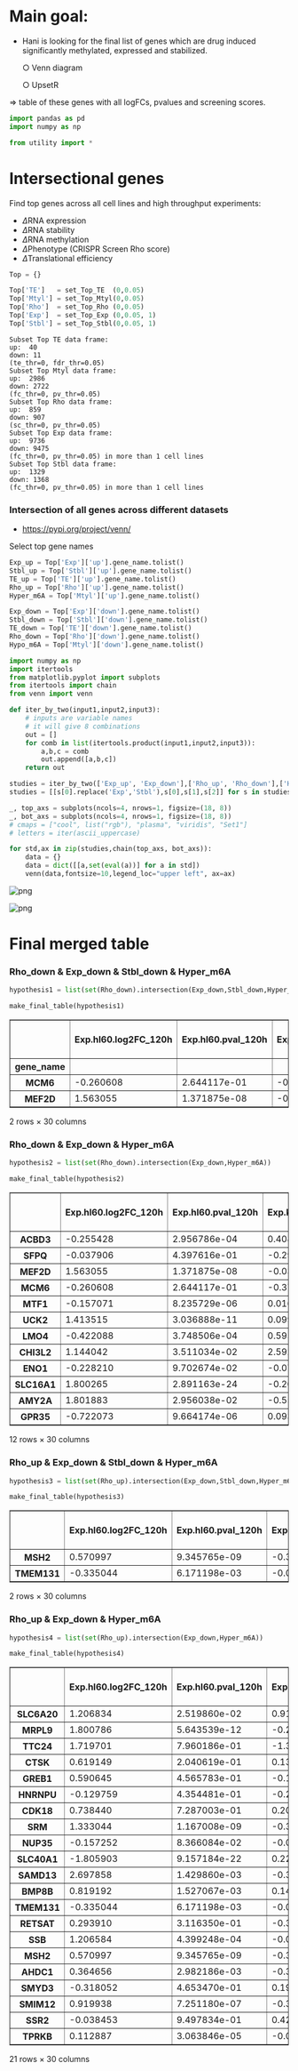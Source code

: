 # Main goal: 
- Hani is looking for the final list of genes which are drug induced significantly methylated, expressed and stabilized. 

    ○ Venn diagram 

    ○ UpsetR 

=> table of these genes with all logFCs, pvalues and screening scores. 



```python
import pandas as pd 
import numpy as np

from utility import *
```

# Intersectional genes 
Find top genes across all cell lines and high throughput experiments:

- $\Delta$RNA expression 
- $\Delta$RNA stability 
- $\Delta$RNA methylation  
- $\Delta$Phenotype (CRISPR Screen Rho score)
- $\Delta$Translational efficiency


```python
Top = {}

Top['TE']   = set_Top_TE  (0,0.05)
Top['Mtyl'] = set_Top_Mtyl(0,0.05)
Top['Rho']  = set_Top_Rho (0,0.05)
Top['Exp']  = set_Top_Exp (0,0.05, 1)
Top['Stbl'] = set_Top_Stbl(0,0.05, 1)

```

    Subset Top TE data frame:
    up:  40
    down: 11
    (te_thr=0, fdr_thr=0.05)
    Subset Top Mtyl data frame:
    up:  2986
    down: 2722
    (fc_thr=0, pv_thr=0.05)
    Subset Top Rho data frame:
    up:  859
    down: 907
    (sc_thr=0, pv_thr=0.05)
    Subset Top Exp data frame:
    up:  9736
    down: 9475
    (fc_thr=0, pv_thr=0.05) in more than 1 cell lines
    Subset Top Stbl data frame:
    up:  1329
    down: 1368
    (fc_thr=0, pv_thr=0.05) in more than 1 cell lines


### Intersection of all genes across different datasets

- https://pypi.org/project/venn/

Select top gene names 


```python
Exp_up = Top['Exp']['up'].gene_name.tolist()
Stbl_up = Top['Stbl']['up'].gene_name.tolist()
TE_up = Top['TE']['up'].gene_name.tolist()
Rho_up = Top['Rho']['up'].gene_name.tolist()
Hyper_m6A = Top['Mtyl']['up'].gene_name.tolist()

Exp_down = Top['Exp']['down'].gene_name.tolist()
Stbl_down = Top['Stbl']['down'].gene_name.tolist()
TE_down = Top['TE']['down'].gene_name.tolist()
Rho_down = Top['Rho']['down'].gene_name.tolist()
Hypo_m6A = Top['Mtyl']['down'].gene_name.tolist()
```


```python
import numpy as np
import itertools
from matplotlib.pyplot import subplots
from itertools import chain
from venn import venn 

def iter_by_two(input1,input2,input3):
    # inputs are variable names 
    # it will give 8 combinations 
    out = []
    for comb in list(itertools.product(input1,input2,input3)):
        a,b,c = comb
        out.append([a,b,c])
    return out 

studies = iter_by_two(['Exp_up', 'Exp_down'],['Rho_up', 'Rho_down'],['Hyper_m6A', 'Hypo_m6A'])
studies = [[s[0].replace('Exp','Stbl'),s[0],s[1],s[2]] for s in studies]

_, top_axs = subplots(ncols=4, nrows=1, figsize=(18, 8))
_, bot_axs = subplots(ncols=4, nrows=1, figsize=(18, 8))
# cmaps = ["cool", list("rgb"), "plasma", "viridis", "Set1"]
# letters = iter(ascii_uppercase)

for std,ax in zip(studies,chain(top_axs, bot_axs)):
    data = {}
    data = dict([[a,set(eval(a))] for a in std])
    venn(data,fontsize=10,legend_loc="upper left", ax=ax)
```


    
![png](img/venn_1.png)
    



    
![png](img/venn_2.png)
    


# Final merged table

### Rho_down & Exp_down & Stbl_down & Hyper_m6A


```python
hypothesis1 = list(set(Rho_down).intersection(Exp_down,Stbl_down,Hyper_m6A))

make_final_table(hypothesis1)
```




<div>
<style scoped>
    .dataframe tbody tr th:only-of-type {
        vertical-align: middle;
    }

    .dataframe tbody tr th {
        vertical-align: top;
    }

    .dataframe thead th {
        text-align: right;
    }
</style>
<table border="1" class="dataframe">
  <thead>
    <tr style="text-align: right;">
      <th></th>
      <th>Exp.hl60.log2FC_120h</th>
      <th>Exp.hl60.pval_120h</th>
      <th>Exp.kg1.log2FC</th>
      <th>Exp.kg1.pval</th>
      <th>Exp.molm14.log2FC</th>
      <th>Exp.molm14.pval</th>
      <th>Exp.ociaml2.log2FC</th>
      <th>Exp.ociaml2.pval</th>
      <th>Exp.ociaml3.log2FC</th>
      <th>Exp.ociaml3.pval</th>
      <th>...</th>
      <th>Stbl.ociaml3.logFC</th>
      <th>Stbl.ociaml3.pval</th>
      <th>Stbl.thp1.logFC</th>
      <th>Stbl.thp1.pval</th>
      <th>TE.Estimate_treatmentDRUG</th>
      <th>TE.fdr_Pr...z.._treatmentDRUG</th>
      <th>Rho.Mann-Whitney p-value</th>
      <th>Rho.rho score</th>
      <th>Gamma.Mann-Whitney p-value</th>
      <th>Gamma.gamma score</th>
    </tr>
    <tr>
      <th>gene_name</th>
      <th></th>
      <th></th>
      <th></th>
      <th></th>
      <th></th>
      <th></th>
      <th></th>
      <th></th>
      <th></th>
      <th></th>
      <th></th>
      <th></th>
      <th></th>
      <th></th>
      <th></th>
      <th></th>
      <th></th>
      <th></th>
      <th></th>
      <th></th>
      <th></th>
    </tr>
  </thead>
  <tbody>
    <tr>
      <th>MCM6</th>
      <td>-0.260608</td>
      <td>2.644117e-01</td>
      <td>-0.372325</td>
      <td>0.006128</td>
      <td>-0.706042</td>
      <td>0.000015</td>
      <td>-0.062433</td>
      <td>0.694125</td>
      <td>-0.377572</td>
      <td>0.011931</td>
      <td>...</td>
      <td>0.192816</td>
      <td>0.155195</td>
      <td>0.063040</td>
      <td>0.487625</td>
      <td>0.141152</td>
      <td>0.568586</td>
      <td>0.0176399</td>
      <td>-0.256772</td>
      <td>0.000117131</td>
      <td>-0.364115</td>
    </tr>
    <tr>
      <th>MEF2D</th>
      <td>1.563055</td>
      <td>1.371875e-08</td>
      <td>-0.031726</td>
      <td>0.891686</td>
      <td>-0.347330</td>
      <td>0.104679</td>
      <td>-0.220338</td>
      <td>0.216834</td>
      <td>-0.409503</td>
      <td>0.017260</td>
      <td>...</td>
      <td>0.228954</td>
      <td>0.115202</td>
      <td>0.120834</td>
      <td>0.277893</td>
      <td>0.119764</td>
      <td>0.907884</td>
      <td>0.0498476</td>
      <td>-0.0656627</td>
      <td>0.00318461</td>
      <td>-0.038707</td>
    </tr>
  </tbody>
</table>
<p>2 rows × 30 columns</p>
</div>



### Rho_down & Exp_down & Hyper_m6A


```python
hypothesis2 = list(set(Rho_down).intersection(Exp_down,Hyper_m6A))

make_final_table(hypothesis2)
```




<div>
<style scoped>
    .dataframe tbody tr th:only-of-type {
        vertical-align: middle;
    }

    .dataframe tbody tr th {
        vertical-align: top;
    }

    .dataframe thead th {
        text-align: right;
    }
</style>
<table border="1" class="dataframe">
  <thead>
    <tr style="text-align: right;">
      <th></th>
      <th>Exp.hl60.log2FC_120h</th>
      <th>Exp.hl60.pval_120h</th>
      <th>Exp.kg1.log2FC</th>
      <th>Exp.kg1.pval</th>
      <th>Exp.molm14.log2FC</th>
      <th>Exp.molm14.pval</th>
      <th>Exp.ociaml2.log2FC</th>
      <th>Exp.ociaml2.pval</th>
      <th>Exp.ociaml3.log2FC</th>
      <th>Exp.ociaml3.pval</th>
      <th>...</th>
      <th>Stbl.ociaml3.logFC</th>
      <th>Stbl.ociaml3.pval</th>
      <th>Stbl.thp1.logFC</th>
      <th>Stbl.thp1.pval</th>
      <th>TE.Estimate_treatmentDRUG</th>
      <th>TE.fdr_Pr...z.._treatmentDRUG</th>
      <th>Rho.Mann-Whitney p-value</th>
      <th>Rho.rho score</th>
      <th>Gamma.Mann-Whitney p-value</th>
      <th>Gamma.gamma score</th>
    </tr>
  </thead>
  <tbody>
    <tr>
      <th>ACBD3</th>
      <td>-0.255428</td>
      <td>2.956786e-04</td>
      <td>0.408222</td>
      <td>0.224012</td>
      <td>-0.004804</td>
      <td>9.774198e-01</td>
      <td>-0.033640</td>
      <td>0.839696</td>
      <td>0.277632</td>
      <td>0.272227</td>
      <td>...</td>
      <td>NaN</td>
      <td>NaN</td>
      <td>NaN</td>
      <td>NaN</td>
      <td>0.014849</td>
      <td>0.991344</td>
      <td>0.00126337</td>
      <td>-0.142158</td>
      <td>0.0168892</td>
      <td>0.0409318</td>
    </tr>
    <tr>
      <th>SFPQ</th>
      <td>-0.037906</td>
      <td>4.397616e-01</td>
      <td>-0.293200</td>
      <td>0.086317</td>
      <td>-0.317340</td>
      <td>4.290813e-02</td>
      <td>-0.175780</td>
      <td>0.304325</td>
      <td>-0.017672</td>
      <td>0.933338</td>
      <td>...</td>
      <td>-0.161741</td>
      <td>0.284903</td>
      <td>0.052482</td>
      <td>0.577053</td>
      <td>0.226904</td>
      <td>0.185863</td>
      <td>0.00230533</td>
      <td>-0.200517</td>
      <td>0.00880856</td>
      <td>-0.102862</td>
    </tr>
    <tr>
      <th>MEF2D</th>
      <td>1.563055</td>
      <td>1.371875e-08</td>
      <td>-0.031726</td>
      <td>0.891686</td>
      <td>-0.347330</td>
      <td>1.046792e-01</td>
      <td>-0.220338</td>
      <td>0.216834</td>
      <td>-0.409503</td>
      <td>0.017260</td>
      <td>...</td>
      <td>0.228954</td>
      <td>0.115202</td>
      <td>0.120834</td>
      <td>0.277893</td>
      <td>0.119764</td>
      <td>0.907884</td>
      <td>0.0498476</td>
      <td>-0.0656627</td>
      <td>0.00318461</td>
      <td>-0.038707</td>
    </tr>
    <tr>
      <th>MCM6</th>
      <td>-0.260608</td>
      <td>2.644117e-01</td>
      <td>-0.372325</td>
      <td>0.006128</td>
      <td>-0.706042</td>
      <td>1.485079e-05</td>
      <td>-0.062433</td>
      <td>0.694125</td>
      <td>-0.377572</td>
      <td>0.011931</td>
      <td>...</td>
      <td>0.192816</td>
      <td>0.155195</td>
      <td>0.063040</td>
      <td>0.487625</td>
      <td>0.141152</td>
      <td>0.568586</td>
      <td>0.0176399</td>
      <td>-0.256772</td>
      <td>0.000117131</td>
      <td>-0.364115</td>
    </tr>
    <tr>
      <th>MTF1</th>
      <td>-0.157071</td>
      <td>8.235729e-06</td>
      <td>0.016280</td>
      <td>0.937028</td>
      <td>-0.446972</td>
      <td>2.140451e-01</td>
      <td>0.305052</td>
      <td>0.204213</td>
      <td>0.002159</td>
      <td>0.993814</td>
      <td>...</td>
      <td>NaN</td>
      <td>NaN</td>
      <td>NaN</td>
      <td>NaN</td>
      <td>0.124444</td>
      <td>0.940129</td>
      <td>0.00201799</td>
      <td>-0.297069</td>
      <td>0.137841</td>
      <td>-0.146795</td>
    </tr>
    <tr>
      <th>UCK2</th>
      <td>1.413515</td>
      <td>3.036888e-11</td>
      <td>0.099486</td>
      <td>0.557710</td>
      <td>-0.166197</td>
      <td>3.703695e-01</td>
      <td>0.169666</td>
      <td>0.312809</td>
      <td>0.003967</td>
      <td>0.982084</td>
      <td>...</td>
      <td>NaN</td>
      <td>NaN</td>
      <td>NaN</td>
      <td>NaN</td>
      <td>0.407555</td>
      <td>0.543413</td>
      <td>0.00679669</td>
      <td>-0.141699</td>
      <td>0.600712</td>
      <td>-0.00531935</td>
    </tr>
    <tr>
      <th>LMO4</th>
      <td>-0.422088</td>
      <td>3.748506e-04</td>
      <td>0.595350</td>
      <td>0.001234</td>
      <td>-0.132534</td>
      <td>4.611962e-01</td>
      <td>-0.108333</td>
      <td>0.569185</td>
      <td>0.297329</td>
      <td>0.221916</td>
      <td>...</td>
      <td>-0.078583</td>
      <td>0.517867</td>
      <td>0.040331</td>
      <td>0.681654</td>
      <td>-0.122797</td>
      <td>0.927343</td>
      <td>0.020828</td>
      <td>-0.0850827</td>
      <td>0.122142</td>
      <td>0.0282576</td>
    </tr>
    <tr>
      <th>CHI3L2</th>
      <td>1.144042</td>
      <td>3.511034e-02</td>
      <td>2.592999</td>
      <td>0.249316</td>
      <td>-1.679973</td>
      <td>2.290830e-01</td>
      <td>-0.852745</td>
      <td>0.564122</td>
      <td>1.009644</td>
      <td>0.413695</td>
      <td>...</td>
      <td>NaN</td>
      <td>NaN</td>
      <td>NaN</td>
      <td>NaN</td>
      <td>NaN</td>
      <td>NaN</td>
      <td>0.0342496</td>
      <td>-0.134453</td>
      <td>0.255808</td>
      <td>-0.0222494</td>
    </tr>
    <tr>
      <th>ENO1</th>
      <td>-0.228210</td>
      <td>9.702674e-02</td>
      <td>-0.074568</td>
      <td>0.673064</td>
      <td>-0.349341</td>
      <td>4.168188e-02</td>
      <td>-0.035007</td>
      <td>0.820917</td>
      <td>0.142302</td>
      <td>0.610297</td>
      <td>...</td>
      <td>-0.051891</td>
      <td>0.721501</td>
      <td>0.002783</td>
      <td>0.981011</td>
      <td>0.170456</td>
      <td>0.022071</td>
      <td>0.0499464</td>
      <td>-0.220227</td>
      <td>0.971943</td>
      <td>-0.00204534</td>
    </tr>
    <tr>
      <th>SLC16A1</th>
      <td>1.800265</td>
      <td>2.891163e-24</td>
      <td>-0.206306</td>
      <td>0.193738</td>
      <td>-0.896546</td>
      <td>5.054270e-07</td>
      <td>-0.286578</td>
      <td>0.123413</td>
      <td>-0.597357</td>
      <td>0.000597</td>
      <td>...</td>
      <td>NaN</td>
      <td>NaN</td>
      <td>NaN</td>
      <td>NaN</td>
      <td>-1.849582</td>
      <td>0.192857</td>
      <td>0.00831795</td>
      <td>-0.178622</td>
      <td>0.196717</td>
      <td>-0.0273967</td>
    </tr>
    <tr>
      <th>AMY2A</th>
      <td>1.801883</td>
      <td>2.956038e-02</td>
      <td>-0.557272</td>
      <td>0.890247</td>
      <td>0.993406</td>
      <td>8.049595e-01</td>
      <td>-2.299423</td>
      <td>0.564383</td>
      <td>2.749730</td>
      <td>0.202518</td>
      <td>...</td>
      <td>NaN</td>
      <td>NaN</td>
      <td>NaN</td>
      <td>NaN</td>
      <td>NaN</td>
      <td>NaN</td>
      <td>0.0125431</td>
      <td>-0.093866</td>
      <td>0.52997</td>
      <td>-0.010743</td>
    </tr>
    <tr>
      <th>GPR35</th>
      <td>-0.722073</td>
      <td>9.664174e-06</td>
      <td>0.093674</td>
      <td>0.758931</td>
      <td>-0.528963</td>
      <td>4.576730e-01</td>
      <td>0.218798</td>
      <td>0.641025</td>
      <td>-0.179317</td>
      <td>0.588192</td>
      <td>...</td>
      <td>NaN</td>
      <td>NaN</td>
      <td>NaN</td>
      <td>NaN</td>
      <td>NaN</td>
      <td>NaN</td>
      <td>0.028282</td>
      <td>-0.136965</td>
      <td>0.194008</td>
      <td>0.00621635</td>
    </tr>
  </tbody>
</table>
<p>12 rows × 30 columns</p>
</div>



### Rho_up & Exp_down & Stbl_down & Hyper_m6A


```python
hypothesis3 = list(set(Rho_up).intersection(Exp_down,Stbl_down,Hyper_m6A))

make_final_table(hypothesis3)
```




<div>
<style scoped>
    .dataframe tbody tr th:only-of-type {
        vertical-align: middle;
    }

    .dataframe tbody tr th {
        vertical-align: top;
    }

    .dataframe thead th {
        text-align: right;
    }
</style>
<table border="1" class="dataframe">
  <thead>
    <tr style="text-align: right;">
      <th></th>
      <th>Exp.hl60.log2FC_120h</th>
      <th>Exp.hl60.pval_120h</th>
      <th>Exp.kg1.log2FC</th>
      <th>Exp.kg1.pval</th>
      <th>Exp.molm14.log2FC</th>
      <th>Exp.molm14.pval</th>
      <th>Exp.ociaml2.log2FC</th>
      <th>Exp.ociaml2.pval</th>
      <th>Exp.ociaml3.log2FC</th>
      <th>Exp.ociaml3.pval</th>
      <th>...</th>
      <th>Stbl.ociaml3.logFC</th>
      <th>Stbl.ociaml3.pval</th>
      <th>Stbl.thp1.logFC</th>
      <th>Stbl.thp1.pval</th>
      <th>TE.Estimate_treatmentDRUG</th>
      <th>TE.fdr_Pr...z.._treatmentDRUG</th>
      <th>Rho.Mann-Whitney p-value</th>
      <th>Rho.rho score</th>
      <th>Gamma.Mann-Whitney p-value</th>
      <th>Gamma.gamma score</th>
    </tr>
  </thead>
  <tbody>
    <tr>
      <th>MSH2</th>
      <td>0.570997</td>
      <td>9.345765e-09</td>
      <td>-0.327930</td>
      <td>0.062360</td>
      <td>-0.707776</td>
      <td>0.000106</td>
      <td>-0.234308</td>
      <td>0.213572</td>
      <td>-0.336881</td>
      <td>0.054838</td>
      <td>...</td>
      <td>-0.012684</td>
      <td>0.916366</td>
      <td>-0.167781</td>
      <td>0.221697</td>
      <td>0.154781</td>
      <td>0.722210</td>
      <td>0.00587056</td>
      <td>0.142873</td>
      <td>0.147186</td>
      <td>-0.0302337</td>
    </tr>
    <tr>
      <th>TMEM131</th>
      <td>-0.335044</td>
      <td>6.171198e-03</td>
      <td>-0.093577</td>
      <td>0.560429</td>
      <td>0.057964</td>
      <td>0.729947</td>
      <td>0.027949</td>
      <td>0.856325</td>
      <td>-0.017475</td>
      <td>0.931948</td>
      <td>...</td>
      <td>-0.202671</td>
      <td>0.121390</td>
      <td>-0.215341</td>
      <td>0.041291</td>
      <td>0.063921</td>
      <td>0.932726</td>
      <td>0.0222428</td>
      <td>0.161288</td>
      <td>0.00265797</td>
      <td>-0.0662091</td>
    </tr>
  </tbody>
</table>
<p>2 rows × 30 columns</p>
</div>



### Rho_up & Exp_down & Hyper_m6A


```python
hypothesis4 = list(set(Rho_up).intersection(Exp_down,Hyper_m6A))

make_final_table(hypothesis4)
```




<div>
<style scoped>
    .dataframe tbody tr th:only-of-type {
        vertical-align: middle;
    }

    .dataframe tbody tr th {
        vertical-align: top;
    }

    .dataframe thead th {
        text-align: right;
    }
</style>
<table border="1" class="dataframe">
  <thead>
    <tr style="text-align: right;">
      <th></th>
      <th>Exp.hl60.log2FC_120h</th>
      <th>Exp.hl60.pval_120h</th>
      <th>Exp.kg1.log2FC</th>
      <th>Exp.kg1.pval</th>
      <th>Exp.molm14.log2FC</th>
      <th>Exp.molm14.pval</th>
      <th>Exp.ociaml2.log2FC</th>
      <th>Exp.ociaml2.pval</th>
      <th>Exp.ociaml3.log2FC</th>
      <th>Exp.ociaml3.pval</th>
      <th>...</th>
      <th>Stbl.ociaml3.logFC</th>
      <th>Stbl.ociaml3.pval</th>
      <th>Stbl.thp1.logFC</th>
      <th>Stbl.thp1.pval</th>
      <th>TE.Estimate_treatmentDRUG</th>
      <th>TE.fdr_Pr...z.._treatmentDRUG</th>
      <th>Rho.Mann-Whitney p-value</th>
      <th>Rho.rho score</th>
      <th>Gamma.Mann-Whitney p-value</th>
      <th>Gamma.gamma score</th>
    </tr>
  </thead>
  <tbody>
    <tr>
      <th>SLC6A20</th>
      <td>1.206834</td>
      <td>2.519860e-02</td>
      <td>0.918088</td>
      <td>0.352388</td>
      <td>1.259865</td>
      <td>0.271128</td>
      <td>-2.650165</td>
      <td>0.012432</td>
      <td>1.071316</td>
      <td>0.201365</td>
      <td>...</td>
      <td>NaN</td>
      <td>NaN</td>
      <td>NaN</td>
      <td>NaN</td>
      <td>NaN</td>
      <td>NaN</td>
      <td>0.0432376</td>
      <td>0.0774343</td>
      <td>0.628967</td>
      <td>-0.010128</td>
    </tr>
    <tr>
      <th>MRPL9</th>
      <td>1.800786</td>
      <td>5.643539e-12</td>
      <td>-0.286210</td>
      <td>0.102172</td>
      <td>-0.287571</td>
      <td>0.150551</td>
      <td>0.250177</td>
      <td>0.287494</td>
      <td>-0.518568</td>
      <td>0.038305</td>
      <td>...</td>
      <td>NaN</td>
      <td>NaN</td>
      <td>NaN</td>
      <td>NaN</td>
      <td>-0.155038</td>
      <td>0.893222</td>
      <td>0.00288828</td>
      <td>0.144698</td>
      <td>0.00025029</td>
      <td>-0.232271</td>
    </tr>
    <tr>
      <th>TTC24</th>
      <td>1.719701</td>
      <td>7.960186e-01</td>
      <td>-1.325101</td>
      <td>0.042348</td>
      <td>NaN</td>
      <td>NaN</td>
      <td>0.400511</td>
      <td>0.861518</td>
      <td>-1.826989</td>
      <td>0.651439</td>
      <td>...</td>
      <td>NaN</td>
      <td>NaN</td>
      <td>NaN</td>
      <td>NaN</td>
      <td>NaN</td>
      <td>NaN</td>
      <td>0.00262083</td>
      <td>0.1697</td>
      <td>0.974615</td>
      <td>0.0355165</td>
    </tr>
    <tr>
      <th>CTSK</th>
      <td>0.619149</td>
      <td>2.040619e-01</td>
      <td>0.139430</td>
      <td>0.899428</td>
      <td>0.496117</td>
      <td>0.645394</td>
      <td>-1.639188</td>
      <td>0.178626</td>
      <td>0.554341</td>
      <td>0.412652</td>
      <td>...</td>
      <td>NaN</td>
      <td>NaN</td>
      <td>NaN</td>
      <td>NaN</td>
      <td>NaN</td>
      <td>NaN</td>
      <td>0.046755</td>
      <td>0.0904569</td>
      <td>0.494404</td>
      <td>-0.0195168</td>
    </tr>
    <tr>
      <th>GREB1</th>
      <td>0.590645</td>
      <td>4.565783e-01</td>
      <td>-0.152567</td>
      <td>0.715700</td>
      <td>0.282140</td>
      <td>0.808558</td>
      <td>0.576708</td>
      <td>0.540513</td>
      <td>-1.171591</td>
      <td>0.026395</td>
      <td>...</td>
      <td>NaN</td>
      <td>NaN</td>
      <td>NaN</td>
      <td>NaN</td>
      <td>NaN</td>
      <td>NaN</td>
      <td>0.0198208</td>
      <td>0.0869877</td>
      <td>0.184415</td>
      <td>0.0561801</td>
    </tr>
    <tr>
      <th>HNRNPU</th>
      <td>-0.129759</td>
      <td>4.354481e-01</td>
      <td>-0.216745</td>
      <td>0.246770</td>
      <td>-0.456809</td>
      <td>0.002849</td>
      <td>0.115574</td>
      <td>0.365777</td>
      <td>0.096698</td>
      <td>0.643306</td>
      <td>...</td>
      <td>0.020860</td>
      <td>0.889410</td>
      <td>-0.004460</td>
      <td>0.964859</td>
      <td>0.268148</td>
      <td>0.001581</td>
      <td>0.0489654</td>
      <td>0.132367</td>
      <td>0.383809</td>
      <td>-0.0425436</td>
    </tr>
    <tr>
      <th>CDK18</th>
      <td>0.738440</td>
      <td>7.287003e-01</td>
      <td>0.201004</td>
      <td>0.897594</td>
      <td>0.584568</td>
      <td>0.149347</td>
      <td>0.269656</td>
      <td>0.405711</td>
      <td>-0.443172</td>
      <td>0.157660</td>
      <td>...</td>
      <td>NaN</td>
      <td>NaN</td>
      <td>NaN</td>
      <td>NaN</td>
      <td>NaN</td>
      <td>NaN</td>
      <td>0.0231814</td>
      <td>0.126849</td>
      <td>0.190298</td>
      <td>-0.0206226</td>
    </tr>
    <tr>
      <th>SRM</th>
      <td>1.333044</td>
      <td>1.167008e-09</td>
      <td>-0.387935</td>
      <td>0.098412</td>
      <td>-0.190280</td>
      <td>0.511287</td>
      <td>-0.030205</td>
      <td>0.875547</td>
      <td>0.050346</td>
      <td>0.832267</td>
      <td>...</td>
      <td>NaN</td>
      <td>NaN</td>
      <td>NaN</td>
      <td>NaN</td>
      <td>0.196854</td>
      <td>0.707356</td>
      <td>0.0336788</td>
      <td>0.0798143</td>
      <td>0.114066</td>
      <td>-0.0727709</td>
    </tr>
    <tr>
      <th>NUP35</th>
      <td>-0.157252</td>
      <td>8.366084e-02</td>
      <td>-0.078150</td>
      <td>0.738598</td>
      <td>-0.534280</td>
      <td>0.030826</td>
      <td>-0.087652</td>
      <td>0.703460</td>
      <td>-0.127036</td>
      <td>0.600484</td>
      <td>...</td>
      <td>NaN</td>
      <td>NaN</td>
      <td>NaN</td>
      <td>NaN</td>
      <td>-0.195545</td>
      <td>0.877835</td>
      <td>0.00438646</td>
      <td>0.133577</td>
      <td>0.370689</td>
      <td>0.00643263</td>
    </tr>
    <tr>
      <th>SLC40A1</th>
      <td>-1.805903</td>
      <td>9.157184e-22</td>
      <td>0.220866</td>
      <td>0.333506</td>
      <td>-0.752589</td>
      <td>0.596286</td>
      <td>0.461624</td>
      <td>0.023219</td>
      <td>1.539103</td>
      <td>0.000218</td>
      <td>...</td>
      <td>NaN</td>
      <td>NaN</td>
      <td>NaN</td>
      <td>NaN</td>
      <td>NaN</td>
      <td>NaN</td>
      <td>0.00545656</td>
      <td>0.106535</td>
      <td>0.565091</td>
      <td>0.0277337</td>
    </tr>
    <tr>
      <th>SAMD13</th>
      <td>2.697858</td>
      <td>1.429860e-03</td>
      <td>-0.305478</td>
      <td>0.581785</td>
      <td>-0.158482</td>
      <td>0.788260</td>
      <td>0.318479</td>
      <td>0.653815</td>
      <td>-0.646936</td>
      <td>0.643254</td>
      <td>...</td>
      <td>NaN</td>
      <td>NaN</td>
      <td>NaN</td>
      <td>NaN</td>
      <td>NaN</td>
      <td>NaN</td>
      <td>0.00489573</td>
      <td>0.111218</td>
      <td>0.203665</td>
      <td>0.00682179</td>
    </tr>
    <tr>
      <th>BMP8B</th>
      <td>0.819192</td>
      <td>1.527067e-03</td>
      <td>0.140958</td>
      <td>0.786972</td>
      <td>0.025062</td>
      <td>0.894030</td>
      <td>-0.072460</td>
      <td>0.597073</td>
      <td>0.563463</td>
      <td>0.000412</td>
      <td>...</td>
      <td>NaN</td>
      <td>NaN</td>
      <td>NaN</td>
      <td>NaN</td>
      <td>NaN</td>
      <td>NaN</td>
      <td>0.0236276</td>
      <td>0.0922899</td>
      <td>0.268999</td>
      <td>-0.0143093</td>
    </tr>
    <tr>
      <th>TMEM131</th>
      <td>-0.335044</td>
      <td>6.171198e-03</td>
      <td>-0.093577</td>
      <td>0.560429</td>
      <td>0.057964</td>
      <td>0.729947</td>
      <td>0.027949</td>
      <td>0.856325</td>
      <td>-0.017475</td>
      <td>0.931948</td>
      <td>...</td>
      <td>-0.202671</td>
      <td>0.121390</td>
      <td>-0.215341</td>
      <td>0.041291</td>
      <td>0.063921</td>
      <td>0.932726</td>
      <td>0.0222428</td>
      <td>0.161288</td>
      <td>0.00265797</td>
      <td>-0.0662091</td>
    </tr>
    <tr>
      <th>RETSAT</th>
      <td>0.293910</td>
      <td>3.116350e-01</td>
      <td>-0.357805</td>
      <td>0.357041</td>
      <td>0.788125</td>
      <td>0.004258</td>
      <td>0.430948</td>
      <td>0.176807</td>
      <td>0.521691</td>
      <td>0.146683</td>
      <td>...</td>
      <td>NaN</td>
      <td>NaN</td>
      <td>NaN</td>
      <td>NaN</td>
      <td>0.029562</td>
      <td>0.988401</td>
      <td>0.0373066</td>
      <td>0.148801</td>
      <td>0.453571</td>
      <td>-0.0118136</td>
    </tr>
    <tr>
      <th>SSB</th>
      <td>1.206584</td>
      <td>4.399248e-04</td>
      <td>-0.011084</td>
      <td>0.945075</td>
      <td>-0.256049</td>
      <td>0.113667</td>
      <td>0.006027</td>
      <td>0.976421</td>
      <td>0.030441</td>
      <td>0.916677</td>
      <td>...</td>
      <td>NaN</td>
      <td>NaN</td>
      <td>NaN</td>
      <td>NaN</td>
      <td>0.130178</td>
      <td>0.780711</td>
      <td>0.00951027</td>
      <td>0.199131</td>
      <td>0.000226838</td>
      <td>-0.205369</td>
    </tr>
    <tr>
      <th>MSH2</th>
      <td>0.570997</td>
      <td>9.345765e-09</td>
      <td>-0.327930</td>
      <td>0.062360</td>
      <td>-0.707776</td>
      <td>0.000106</td>
      <td>-0.234308</td>
      <td>0.213572</td>
      <td>-0.336881</td>
      <td>0.054838</td>
      <td>...</td>
      <td>-0.012684</td>
      <td>0.916366</td>
      <td>-0.167781</td>
      <td>0.221697</td>
      <td>0.154781</td>
      <td>0.722210</td>
      <td>0.00587056</td>
      <td>0.142873</td>
      <td>0.147186</td>
      <td>-0.0302337</td>
    </tr>
    <tr>
      <th>AHDC1</th>
      <td>0.364656</td>
      <td>2.982186e-03</td>
      <td>-0.370352</td>
      <td>0.226922</td>
      <td>0.056858</td>
      <td>0.865928</td>
      <td>0.004764</td>
      <td>0.993084</td>
      <td>0.248048</td>
      <td>0.581709</td>
      <td>...</td>
      <td>NaN</td>
      <td>NaN</td>
      <td>NaN</td>
      <td>NaN</td>
      <td>-0.198277</td>
      <td>0.927907</td>
      <td>0.0481923</td>
      <td>0.0721406</td>
      <td>0.731346</td>
      <td>-0.00303373</td>
    </tr>
    <tr>
      <th>SMYD3</th>
      <td>-0.318052</td>
      <td>4.653470e-01</td>
      <td>0.199514</td>
      <td>0.204869</td>
      <td>-0.067999</td>
      <td>0.691954</td>
      <td>-0.205786</td>
      <td>0.178188</td>
      <td>-0.014195</td>
      <td>0.942268</td>
      <td>...</td>
      <td>NaN</td>
      <td>NaN</td>
      <td>NaN</td>
      <td>NaN</td>
      <td>-0.157867</td>
      <td>0.934031</td>
      <td>0.0462115</td>
      <td>0.0743541</td>
      <td>0.175711</td>
      <td>-0.0207636</td>
    </tr>
    <tr>
      <th>SMIM12</th>
      <td>0.919938</td>
      <td>7.251180e-07</td>
      <td>-0.313624</td>
      <td>0.329383</td>
      <td>0.102123</td>
      <td>0.689345</td>
      <td>0.284827</td>
      <td>0.233304</td>
      <td>0.265253</td>
      <td>0.492096</td>
      <td>...</td>
      <td>NaN</td>
      <td>NaN</td>
      <td>NaN</td>
      <td>NaN</td>
      <td>0.260382</td>
      <td>0.878780</td>
      <td>0.0223228</td>
      <td>0.100061</td>
      <td>0.151677</td>
      <td>-0.0290833</td>
    </tr>
    <tr>
      <th>SSR2</th>
      <td>-0.038453</td>
      <td>9.497834e-01</td>
      <td>0.427878</td>
      <td>0.015550</td>
      <td>0.171407</td>
      <td>0.354462</td>
      <td>0.178020</td>
      <td>0.202149</td>
      <td>-0.072072</td>
      <td>0.664912</td>
      <td>...</td>
      <td>NaN</td>
      <td>NaN</td>
      <td>NaN</td>
      <td>NaN</td>
      <td>0.022685</td>
      <td>0.971238</td>
      <td>0.0279785</td>
      <td>0.15602</td>
      <td>0.0727247</td>
      <td>-0.0257302</td>
    </tr>
    <tr>
      <th>TPRKB</th>
      <td>0.112887</td>
      <td>3.063846e-05</td>
      <td>-0.027734</td>
      <td>0.910611</td>
      <td>-0.135479</td>
      <td>0.630298</td>
      <td>-0.163795</td>
      <td>0.492134</td>
      <td>-0.204264</td>
      <td>0.430332</td>
      <td>...</td>
      <td>NaN</td>
      <td>NaN</td>
      <td>NaN</td>
      <td>NaN</td>
      <td>0.064802</td>
      <td>0.959597</td>
      <td>0.0416847</td>
      <td>0.160599</td>
      <td>0.173848</td>
      <td>-0.0647234</td>
    </tr>
  </tbody>
</table>
<p>21 rows × 30 columns</p>
</div>



